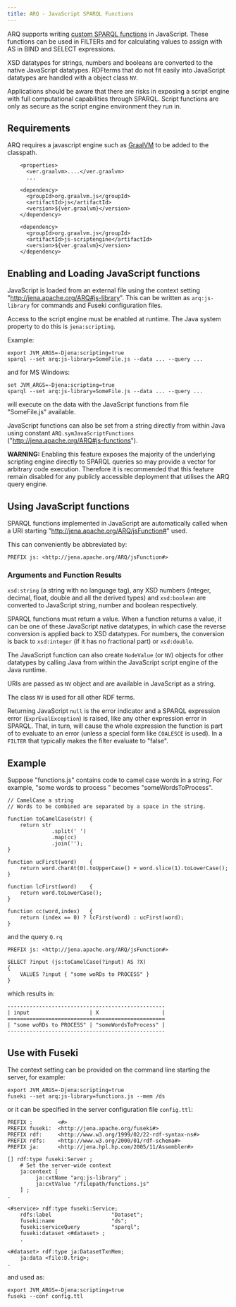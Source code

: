 ```yaml
---
title: ARQ - JavaScript SPARQL Functions
---
```


ARQ supports writing 
[custom SPARQL functions](https://www.w3.org/TR/sparql11-query/#extensionFunctions)
in JavaScript. These functions can be used in FILTERs and for calculating
values to assign with AS in BIND and SELECT expressions.

XSD datatypes for strings, numbers and booleans are converted to the
native JavaScript datatypes. RDFterms that do not fit easily into
JavaScript datatypes are handled with a object class `NV`.

Applications should be aware that there are risks in exposing a script engine
with full computational capabilities through SPARQL.  Script functions are only
as secure as the script engine environment they run in.

## Requirements

ARQ requires a javascript engine such as [GraalVM](https://www.graalvm.org/) to
be added to the classpath.

``` 
    <properties>
      <ver.graalvm>....</ver.graalvm>
      ...
```

```
    <dependency>
      <groupId>org.graalvm.js</groupId>
      <artifactId>js</artifactId>
      <version>${ver.graalvm}</version>
    </dependency>

    <dependency>
      <groupId>org.graalvm.js</groupId>
      <artifactId>js-scriptengine</artifactId>
      <version>${ver.graalvm}</version>
    </dependency>
```

## Enabling and Loading JavaScript functions

JavaScript is loaded from an external file using the context setting
"http://jena.apache.org/ARQ#js-library". This can be written as
`arq:js-library` for commands and Fuseki configuration files.

Access to the script engine must be enabled at runtime.
The Java system property to do this is `jena:scripting`.

Example:

    export JVM_ARGS=-Djena:scripting=true
    sparql --set arq:js-library=SomeFile.js --data ... --query ...

and for MS Windows:

    set JVM_ARGS=-Djena:scripting=true
    sparql --set arq:js-library=SomeFile.js --data ... --query ...

will execute on the data with the JavaScript functions from file
"SomeFile.js" available.

JavaScript functions can also be set from a string directly from within Java using constant
`ARQ.symJavaScriptFunctions` ("http://jena.apache.org/ARQ#js-functions").

**WARNING:** Enabling this feature exposes the majority of the underlying scripting engine directly to SPARQL queries so
may provide a vector for arbitrary code execution.  Therefore it is recommended that this feature remain disabled for
any publicly accessible deployment that utilises the ARQ query engine.

## Using JavaScript functions

SPARQL functions implemented in JavaScript are automatically called when a
URI starting "http://jena.apache.org/ARQ/jsFunction#" used.

This can conveniently be abbreviated by:

    PREFIX js: <http://jena.apache.org/ARQ/jsFunction#>

### Arguments and Function Results

`xsd:string` (a string with no language tag), any XSD numbers (integer,
decimal, float, double and all the derived types) and `xsd:boolean` are
converted to JavaScript string, number and boolean respectively.

SPARQL functions must return a value. When a function returns a value,
it can be one of these JavaScript native datatypes, in which case the
reverse conversion is applied back to XSD datatypes.  For numbers, the
conversion is back to `xsd:integer` (if it has no fractional part) or
`xsd:double`.

The JavaScript function can also create `NodeValue` (or `NV`) objects
for other datatypes by calling Java from within the JavaScript script
engine of the Java runtime.

URIs are passed as `NV` object and are available in JavaScript as a string.

The class `NV` is used for all other RDF terms.

Returning JavaScript `null` is the error indicator and a SPARQL
expression error (`ExprEvalException`) is raised, like any other
expression error in SPARQL. That, in turn, will cause the whole
expression the function is part of to evaluate to an error (unless
a special form like `COALESCE` is used). In a `FILTER` that typically
makes the filter evaluate to "false".

## Example

Suppose "functions.js" contains code to camel case words in a string.
For example, "some words to process " becomes "someWordsToProcess".

    // CamelCase a string
    // Words to be combined are separated by a space in the string.
    
    function toCamelCase(str) {
        return str
                  .split(' ')
                  .map(cc)
                  .join('');
    }
    
    function ucFirst(word)    {
        return word.charAt(0).toUpperCase() + word.slice(1).toLowerCase();
    }
    
    function lcFirst(word)    {
        return word.toLowerCase();
    }
    
    function cc(word,index)   {
        return (index == 0) ? lcFirst(word) : ucFirst(word);
    }

and the query `Q.rq`

    PREFIX js: <http://jena.apache.org/ARQ/jsFunction#>
    
    SELECT ?input (js:toCamelCase(?input) AS ?X)
    {
        VALUES ?input { "some woRDs to PROCESS" }
    }

which results in:

    --------------------------------------------------
    | input                   | X                    |
    ==================================================
    | "some woRDs to PROCESS" | "someWordsToProcess" |
    --------------------------------------------------

## Use with Fuseki

The context setting can be provided on the command line starting the
server, for example:

    export JVM_ARGS=-Djena:scripting=true
    fuseki --set arq:js-library=functions.js --mem /ds

or it can be specified in the server configuration file `config.ttl`:

    PREFIX :        <#>
    PREFIX fuseki:  <http://jena.apache.org/fuseki#>
    PREFIX rdf:     <http://www.w3.org/1999/02/22-rdf-syntax-ns#>
    PREFIX rdfs:    <http://www.w3.org/2000/01/rdf-schema#>
    PREFIX ja:      <http://jena.hpl.hp.com/2005/11/Assembler#>

    [] rdf:type fuseki:Server ;
        # Set the server-wide context
        ja:context [
             ja:cxtName "arq:js-library" ;
             ja:cxtValue "/filepath/functions.js"
        ] ;
    .

    <#service> rdf:type fuseki:Service;
        rdfs:label                   "Dataset";
        fuseki:name                  "ds";
        fuseki:serviceQuery          "sparql";
        fuseki:dataset <#dataset> ;
        .

    <#dataset> rdf:type ja:DatasetTxnMem;
        ja:data <file:D.trig>;
    .

and used as:

    export JVM_ARGS=-Djena:scripting=true    
    fuseki --conf config.ttl
